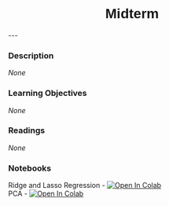 <h1  style="font-family:  Verdana,  Geneva,  sans-serif;  text-align:center">Midterm  </h1> 
--- 
 
###  Description 
*None* 
 
###  Learning  Objectives 
*None* 
 
###  Readings 
*None* 
 
###  Notebooks 
Ridge  and  Lasso  Regression  -  [![Open  In  Colab](https://colab.research.google.com/assets/colab-badge.svg)](https://colab.research.google.com/github/rpi-techfundamentals/spring2019-materials/blob/master/07-intro-modeling2/Python/03-ridge-lasso-python.ipynb)<br>PCA  -  [![Open  In  Colab](https://colab.research.google.com/assets/colab-badge.svg)](https://colab.research.google.com/github/rpi-techfundamentals/spring2019-materials/blob/master/07-intro-modeling2/Python/04_introduction_pca.ipynb)
